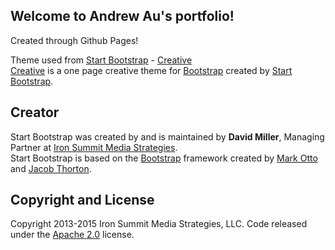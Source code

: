 ## Welcome to Andrew Au's portfolio! 

Created through Github Pages!

Theme used from [Start Bootstrap](http://startbootstrap.com/) - [Creative](http://startbootstrap.com/template-overviews/creative/)
</br>
[Creative](http://startbootstrap.com/template-overviews/creative/) is a one page creative theme for [Bootstrap](http://getbootstrap.com/) created by [Start Bootstrap](http://startbootstrap.com/).

## Creator

Start Bootstrap was created by and is maintained by **David Miller**, Managing Partner at [Iron Summit Media Strategies](http://www.ironsummitmedia.com/).
</br>
Start Bootstrap is based on the [Bootstrap](http://getbootstrap.com/) framework created by [Mark Otto](https://twitter.com/mdo) and [Jacob Thorton](https://twitter.com/fat).

## Copyright and License
Copyright 2013-2015 Iron Summit Media Strategies, LLC. Code released under the [Apache 2.0](https://github.com/IronSummitMedia/startbootstrap-creative/blob/gh-pages/LICENSE) license.
